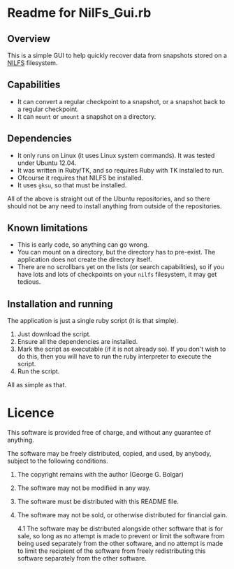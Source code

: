 # Readme for NilFs_Gui.rb

## Overview

This is a simple GUI to help quickly recover data from snapshots stored on a [NILFS](http://nilfs.sourceforge.net/en/) filesystem.

## Capabilities

* It can convert a regular checkpoint to a snapshot, or a snapshot back to a regular checkpoint.
* It can `mount` or `umount` a snapshot on a directory.

## Dependencies

* It only runs on Linux (it uses Linux system commands).  It was tested under Ubuntu 12.04.
* It was written in Ruby/TK, and so requires Ruby with TK installed to run.
* Ofcourse it requires that NILFS be installed.
* It uses `gksu`, so that must be installed.

All of the above is straight out of the Ubuntu repositories, and so there should not be any need to install anything from outside of the repositories.

## Known limitations

* This is early code, so anything can go wrong.
* You can mount on a directory, but the directory has to pre-exist.  The application does not create the directory itself.
* There are no scrollbars yet on the lists (or search capabilities), so if you have lots and lots of checkpoints on your `nilfs` filesystem, it may get tedious.

## Installation and running

The application is just a single ruby script (it is that simple).

  1. Just download the script.
  2. Ensure all the dependencies are installed.
  3. Mark the script as executable (if it is not already so).  If you don't wish to do this, then you will have to run the ruby interpreter to execute the script.
  4. Run the script.

All as simple as that.

# Licence

This software is provided free of charge, and without any guarantee of anything.

The software may be freely distributed, copied, and used, by anybody, subject to the following conditions.

  1. The copyright remains with the author (George G. Bolgar)
  2. The software may not be modified in any way.
  3. The software must be distributed with this README file.
  4. The software may not be sold, or otherwise distributed for financial gain.

     4.1 The software may be distributed alongside other software that is for sale, so long as no attempt is made to prevent or limit the software from being used separately from the other software, and no attempt is made to limit the recipient of the software from freely redistributing this software separately from the other software.
